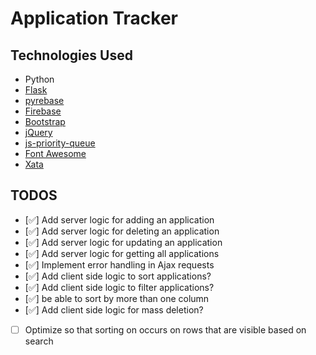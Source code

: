 # Application Tracker

## Technologies Used

- Python
- [Flask](https://flask.palletsprojects.com/en/3.0.x/)
- [pyrebase](https://github.com/nhorvath/Pyrebase4)
- [Firebase](https://firebase.google.com/)
- [Bootstrap](https://getbootstrap.com/)
- [jQuery](https://jquery.com/)
- [js-priority-queue](https://www.jsdelivr.com/package/npm/js-priority-queue)
- [Font Awesome](https://fontawesome.com/)
- [Xata](https://xata.io/)

## TODOS

- [✅] Add server logic for adding an application
- [✅] Add server logic for deleting an application
- [✅] Add server logic for updating an application
- [✅] Add server logic for getting all applications
- [✅] Implement error handling in Ajax requests
- [✅] Add client side logic to sort applications?
- [✅] Add client side logic to filter applications?
- [✅] be able to sort by more than one column
- [✅] Add client side logic for mass deletion?
- [ ] Optimize so that sorting on occurs on rows that are visible based on search
